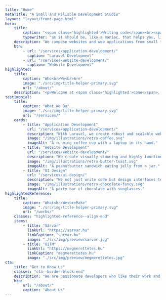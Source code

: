 ```yaml
---
title: "Home"
metaTitle: "A Small and Reliable Development Studio"
layout: "layout/front-page.html"
hero:
    title:
        caption: "<span class='highlighted'>Writing code</span><br><span><span id='typewriter'>as it should be</span>&nbsp;</span>"
        typewriter: "as it should be, like a maniac, that helps you, like nobady's watching"
    description: "We compose websites and web applications from small to large scale in WordPress and Laravel."
    btn:
        - url: "/services/application-development/"
          caption: "Laravel Development"
        - url: "/services/website-development/"
          caption: "Website Development"
highlighted:
    title:
        caption: "Who<br>We<br>Are"
        image: "./src/img/title-helper-primary.svg"
        url: "/about/"
    description: "<p>Welcome at <span class='highlighted'>Cone</span>, where clean code meets resilience. We are a small, two-person web development studio dedicated to making <span class='highlighted'>sustainable code for the web</span>. We are developers and designers who can help bring your ideas to life. We also make <a href='https://github.com/conedevelopment'>open-source</a>.</p>"
testimonial:
    title:
        caption: "What We Do"
        image: "./src/img/title-helper-primary.svg"
        url: "/services/"
    cards:
        - title: "Application Development"
          url: "/services/application-development/"
          description: "With Laravel, we create robust and scalable web applications that seamlessly integrate potent features, intuitive user interfaces, and secure backend functionality."
          image: "/img/illustrations/retro-coffee.svg"
          imageAlt: "A running coffee cup with a laptop in its hand."
        - title: "Website Development"
          url: "/services/website-development/"
          description: "We create visually stunning and highly functional websites built on WordPress or Eleventy."
          image: "/img/illustrations/retro-butter-toast.svg"
          imageAlt: "A peanutbutter sandwich eating jelly from a jar."
        - title: "UI Design"
          url: "/services/ui-design/"
          description: "We not just write code but design interfaces too. Our goal is to make functional and straightforward UI. Also, we can help you with many other web-related things."
          image: "/img/illustrations/retro-chocolate-fancy.svg"
          imageAlt: "A party bar of chocolate with sunglasses."
highlightedReference:
    title:
        caption: "What<br>We<br>Make"
        image: "./src/img/title-helper-primary.svg"
        url: "/works/"
    classes: "highlighted-reference--align-end"
    items:
        - title: "Sárvár"
          linkUrl: "https://sarvar.hu"
          linkCaption: "sarvar.hu"
          image: "./src/img/preview/sarvar.jpg"
        - title: "OITM"
          linkUrl: "https://megmerettetes.hu"
          linkCaption: "megmerettetes.hu"
          image: "./src/img/preview/megmerettetes.jpg"
cta:
    title: "Get to Know Us"
    classes: "cta--border-block:end"
    description: "We are passionate developers who like their work and always try to give their best on the long run."
    btn:
        url: "/about/"
        caption: "About Us"
---
```

